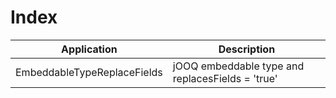 # Index

| Application                            | Description
| ---------------------------------------|--------------------------------------------------------------------|
| EmbeddableTypeReplaceFields            | jOOQ embeddable type and replacesFields = 'true'                   |